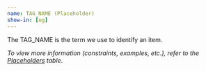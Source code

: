 ```yaml
---
name: TAG_NAME (Placeholder)
show-in: [ug]
---
```

<!-- Make sure this is kept the same as the table cell entry. -->
The TAG_NAME is the term we use to identify an item.

_To view more information (constraints, examples, etc.), refer to the [Placeholders](#placeholders) table._
